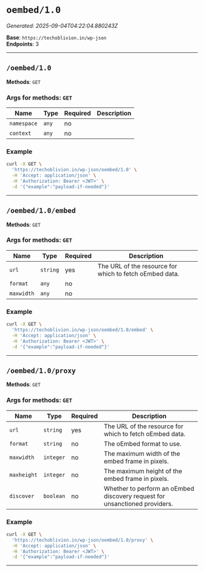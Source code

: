 # `oembed/1.0`

_Generated: 2025-09-04T04:22:04.880243Z_

**Base**: `https://techoblivion.in/wp-json`  
**Endpoints**: 3

---

## `/oembed/1.0`

**Methods**: `GET`

### Args for methods: `GET`
| Name | Type | Required | Description |
|------|------|----------|-------------|
| `namespace` | `any` | no |  |
| `context` | `any` | no |  |

### Example
```bash
curl -X GET \
  'https://techoblivion.in/wp-json/oembed/1.0' \
  -H 'Accept: application/json' \
  -H 'Authorization: Bearer <JWT>' \
  -d '{"example":"payload-if-needed"}'
```

---

## `/oembed/1.0/embed`

**Methods**: `GET`

### Args for methods: `GET`
| Name | Type | Required | Description |
|------|------|----------|-------------|
| `url` | `string` | yes | The URL of the resource for which to fetch oEmbed data. |
| `format` | `any` | no |  |
| `maxwidth` | `any` | no |  |

### Example
```bash
curl -X GET \
  'https://techoblivion.in/wp-json/oembed/1.0/embed' \
  -H 'Accept: application/json' \
  -H 'Authorization: Bearer <JWT>' \
  -d '{"example":"payload-if-needed"}'
```

---

## `/oembed/1.0/proxy`

**Methods**: `GET`

### Args for methods: `GET`
| Name | Type | Required | Description |
|------|------|----------|-------------|
| `url` | `string` | yes | The URL of the resource for which to fetch oEmbed data. |
| `format` | `string` | no | The oEmbed format to use. |
| `maxwidth` | `integer` | no | The maximum width of the embed frame in pixels. |
| `maxheight` | `integer` | no | The maximum height of the embed frame in pixels. |
| `discover` | `boolean` | no | Whether to perform an oEmbed discovery request for unsanctioned providers. |

### Example
```bash
curl -X GET \
  'https://techoblivion.in/wp-json/oembed/1.0/proxy' \
  -H 'Accept: application/json' \
  -H 'Authorization: Bearer <JWT>' \
  -d '{"example":"payload-if-needed"}'
```

---
